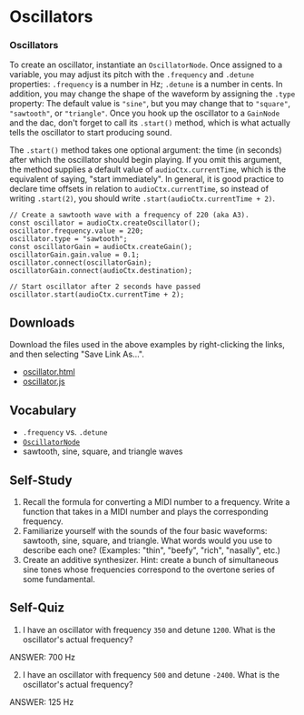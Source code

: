# Oscillators

### Oscillators

To create an oscillator, instantiate an `OscillatorNode`.  Once assigned to a
variable, you may adjust its pitch with the `.frequency` and `.detune`
properties: `.frequency` is a number in Hz; `.detune` is a number in cents.  In
addition, you may change the shape of the waveform by assigning the `.type`
property:  The default value is `"sine"`, but you may change that to
`"square"`, `"sawtooth"`, or `"triangle"`.  Once you hook up the oscillator to
a `GainNode` and the dac, don't forget to call its `.start()` method, which is
what actually tells the oscillator to start producing sound.

The `.start()` method takes one optional argument: the time (in seconds) after
which the oscillator should begin playing.  If you omit this argument, the
method supplies a default value of `audioCtx.currentTime`, which is the
equivalent of saying, "start immediately".  In general, it is good practice to
declare time offsets in relation to `audioCtx.currentTime`, so instead of
writing `.start(2)`, you should write `.start(audioCtx.currentTime + 2)`.

	// Create a sawtooth wave with a frequency of 220 (aka A3).
	const oscillator = audioCtx.createOscillator();
	oscillator.frequency.value = 220;
	oscillator.type = "sawtooth";
	const oscillatorGain = audioCtx.createGain();
	oscillatorGain.gain.value = 0.1;
	oscillator.connect(oscillatorGain);
	oscillatorGain.connect(audioCtx.destination);

	// Start oscillator after 2 seconds have passed
	oscillator.start(audioCtx.currentTime + 2);


## Downloads

Download the files used in the above examples by right-clicking the links, and
then selecting "Save Link As...".

* [oscillator.html](oscillator.html)
* [oscillator.js](oscillator.js)


## Vocabulary

- `.frequency` vs. `.detune`
- [`OscillatorNode`](https://developer.mozilla.org/en-US/docs/Web/API/OscillatorNode)
- sawtooth, sine, square, and triangle waves


## Self-Study

1. Recall the formula for converting a MIDI number to a frequency.  Write a
   function that takes in a MIDI number and plays the corresponding frequency.
2. Familiarize yourself with the sounds of the four basic waveforms: sawtooth,
   sine, square, and triangle.  What words would you use to describe each one?
   (Examples: "thin", "beefy", "rich", "nasally", etc.)
3. Create an additive synthesizer.  Hint: create a bunch of simultaneous sine
   tones whose frequencies correspond to the overtone series of some
   fundamental.


## Self-Quiz

1. I have an oscillator with frequency `350` and detune `1200`.  What is
   the oscillator's actual frequency?

ANSWER: 700 Hz

2. I have an oscillator with frequency `500` and detune `-2400`.  What is
   the oscillator's actual frequency?

ANSWER: 125 Hz

